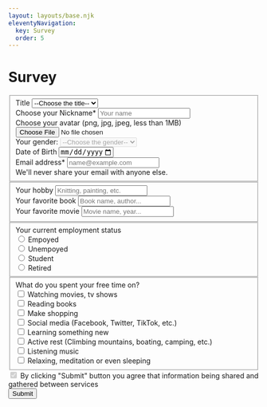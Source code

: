 ```yaml
---
layout: layouts/base.njk
eleventyNavigation:
  key: Survey
  order: 5
---
```

# Survey

<form id="survey-from" name="survey-from" method="POST" netlify>
  <fieldset>
	<div class="mb-3">
		<label for="survey-title" class="form-label">Title</label>
		<select class="form-select" aria-label="Choose the title" id="survey-name-title" name="survey-name-title">
			<option value="" selected>--Choose the title--</option>
			<option value="Mr">Mr.</option>
			<option value="Miss">Miss</option>
			<option value="Ms.">Ms.</option>
			<option value="Mrs.">Mrs.</option>
			<option value="Mx.">Mx.</option>
		</select>
		</div>
		<div class="mb-3">
			<label for="survey-Name" class="form-label">Choose your Nickname*</label>
			<input type="text" class="form-control" id="survey-Name" name="survey-Name" placeholder="Your name" required>
		</div>
		<div class="mb-3">
			<label for="survey-avatar" class="form-label">Choose your avatar (png, jpg, jpeg, less than 1MB)</label>
			<input class="form-control" type="file" id="survey-avatar" name="survey-avatar">
		</div>
		<div class="mb-3">
		 <label for="gender" class="form-label">Your gender:</label>
      <select id="gender" name="gender" disabled  class="form-select" aria-label="Choose the gender" >
        <option value="" selected>--Choose the gender--</option>
				<option value="male">Male</option>
        <option value="female">Female</option>
        <option value="other">Prefer not to say</option>
      </select>
		</div>
		<div class="mb-3">
			<label for="survey-DOB" class="form-label" >Date of Birth</label>
			<input type="date" class="form-control" id="survey-DOB" name="survey-DOB" min="1940-01-01" max="2013-01-01">
		</div>
		<div class="mb-3">
			<label for="survey-email" class="form-label">Email address*</label>
			<input type="email" class="form-control" id="survey-email" name="survey-email" aria-describedby="emailHelp" placeholder="name@example.com" required>
			<div id="emailHelp" class="form-text">We'll never share your email with anyone else.</div>
		</div>
  </fieldset>
	<fieldset id="hobbies">
		<div class="mb-3">
			<label for="survey-hobbie" class="form-label">Your hobby</label>
			<input type="text" class="form-control" id="survey-hobbie" name="survey-hobbie" placeholder="Knitting, painting, etc.">
		</div>
		<div class="mb-3">
			<label for="survey-favBook" class="form-label">Your favorite book</label>
			<input type="text" class="form-control" id="survey-favBook" name="survey-favBook" placeholder="Book name, author...">
		</div>
		<div class="mb-3">
			<label for="survey-favMovie" class="form-label">Your favorite movie</label>
			<input type="text" class="form-control" id="survey-favMovie" name="survey-favMovie" placeholder="Movie name, year...">
		</div>
	</fieldset>
	<fieldset id="employ-status">
		<div class="mb-3">
			<label class="form-check-label" for="time-spent">Your current employment status</label>
		</div>
		<div class="form-check">
			<input class="form-check-input" type="radio" name="employmentStat" id="empoyed">
			<label class="form-check-label" for="empoyed">Empoyed</label>
		</div>
			<div class="form-check">
			<input class="form-check-input" type="radio" name="employmentStat" id="unempoyed">
			<label class="form-check-label" for="unempoyed">Unempoyed</label>
		</div>
			<div class="form-check">
			<input class="form-check-input" type="radio" name="employmentStat" id="student">
			<label class="form-check-label" for="student">Student</label>
		</div>
			<div class="form-check">
			<input class="form-check-input" type="radio" name="employmentStat" id="retired">
			<label class="form-check-label" for="retired">Retired</label>
		</div>
	</fieldset>
	<fieldset id="time-spent">
		<div class="mb-3">
			<label class="form-check-label" for="time-spent">What do you spent your free time on?</label>
		</div>
		<div class="mb-3 form-check">
			<input type="checkbox" class="form-check-input" id="movies" name="time-spenting">
			<label class="form-check-label" for="movies">Watching movies, tv shows</label>
		</div>
		<div class="mb-3 form-check">
			<input type="checkbox" class="form-check-input" id="books" name="time-spenting">
			<label class="form-check-label" for="books">Reading books</label>
		</div>
		<div class="mb-3 form-check">
			<input type="checkbox" class="form-check-input" id="shopping" name="time-spenting">
			<label class="form-check-label" for="shopping">Make shopping</label>
		</div>
		<div class="mb-3 form-check">
			<input type="checkbox" class="form-check-input" id="social-media" name="time-spenting">
			<label class="form-check-label" for="social-media">Social media (Facebook, Twitter, TikTok, etc.)</label>
		</div>
		<div class="mb-3 form-check">
			<input type="checkbox" class="form-check-input" id="learning" name="time-spenting">
			<label class="form-check-label" for="learning">Learning something new</label>
		</div>
		<div class="mb-3 form-check">
			<input type="checkbox" class="form-check-input" id="active-rest" name="time-spenting">
			<label class="form-check-label" for="active-rest">Active rest (Climbing mountains, boating, camping, etc.)</label>
		</div>
		<div class="mb-3 form-check">
			<input type="checkbox" class="form-check-input" id="music" name="time-spenting">
			<label class="form-check-label" for="music">Listening music</label>
		</div>
		<div class="mb-3 form-check">
			<input type="checkbox" class="form-check-input" id="relax" name="time-spenting">
			<label class="form-check-label" for="relax">Relaxing, meditation or even sleeping</label>
		</div>
	</fieldset>
  <div class="mb-3 form-check">
    <input type="checkbox" class="form-check-input" id="exampleCheck1" disabled checked>
    <label class="form-check-label" for="exampleCheck1" >By clicking "Submit" button you agree that information being shared and gathered between services</label>
  </div>



  <input type="submit" class="btn btn-primary" id="submit">
</form>
